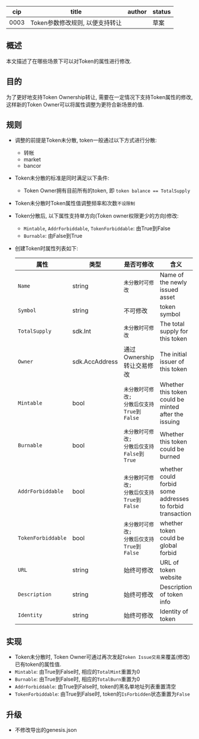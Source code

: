 cip | title | author | status |
-------|-------|------|-------|
0003 | Token参数修改规则, 以便支持转让 | | 草案|

## 概述

本文描述了在哪些场景下可以对Token的属性进行修改.

## 目的

为了更好地支持Token Ownership转让, 需要在一定情况下支持Token属性的修改, 这样新的Token Owner可以将属性调整为更符合新场景的值.

## 规则

- 调整的前提是Token未分散, token一般通过以下方式进行分散:
    - 转帐
    - market
    - bancor

- Token未分散的标准是同时满足以下条件:
    - Token Owner拥有目前所有的token, 即 `token balance == TotalSupply`

- Token未分散时Token属性值调整频率和次数`不设限制`

- Token分散后, 以下属性支持单方向(Token owner权限更少的方向)修改:
    - `Mintable`, `AddrForbiddable`, `TokenForbiddable`: 由True到False
    - `Burnable`: 由False到True

- 创建Token时属性列表如下:

    | 属性  | 类型   | 是否可修改 | 含义      |
    | ---- | ------ | -------- | -------- |
    | `Name`             | string         | `未分散时可修改`  | Name of the newly issued asset
    | `Symbol`           | string         | 不可修改 | token symbol
    | `TotalSupply`      | sdk.Int        | `未分散时可修改` | The total supply for this token
    | `Owner`            | sdk.AccAddress | 通过Ownership转让交易修改 | The initial issuer of this token
    | `Mintable`         | bool           | `未分散时可修改;`<br>`分散后仅支持True到False` | Whether this token could be <br>minted after the issuing
    | `Burnable`         | bool           | `未分散时可修改;`<br>`分散后仅支持False到True` | Whether this token could be burned
    | `AddrForbiddable`  | bool           | `未分散时可修改;`<br>`分散后仅支持True到False` | whether could forbid some addresses<br> to forbid transaction
    | `TokenForbiddable` | bool           | `未分散时可修改;`<br>`分散后仅支持True到False` | whether token could be global forbid
    | `URL`              | string         |始终可修改 | URL of token website
    | `Description`      | string         |始终可修改 | Description of token info
    | `Identity`         | string         |始终可修改 | Identity of token

## 实现
- Token未分散时, Token Owner可通过再次发起`Token Issue交易`来覆盖(修改)已有token的属性值.
- `Mintable`: 由True到False时, 相应的`TotalMint`重置为0
- `Burnable`: 由True到False时, 相应的`TotalBurn`重置为0
- `AddrForbiddable`: 由True到False时, token的黑名单地址列表重置清空
- `TokenForbiddable`: 由True到False时, token的`IsForbidden`状态重置为`False`

## 升级
- 不修改导出的genesis.json
